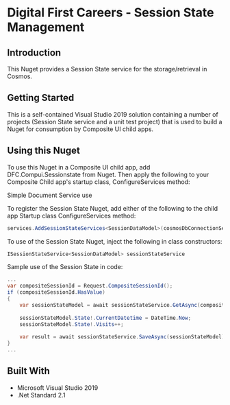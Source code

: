 # Digital First Careers - Session State Management

## Introduction

This Nuget provides a Session State service for the storage/retrieval in Cosmos.

## Getting Started

This is a self-contained Visual Studio 2019 solution containing a number of projects (Session State service and a unit test project) that is used to build a Nuget for consumption by Composite UI child apps.

## Using this Nuget

To use this Nuget in a Composite UI child app, add DFC.Compui.Sessionstate from Nuget. Then apply the following to your Composite Child app's startup class, ConfigureServices method:

Simple Document Service use

To register the Session State Nuget, add either of the following to the child app Startup class ConfigureServices method:

```c#
services.AddSessionStateServices<SessionDataModel>(cosmosDbConnectionSessionState, env.IsDevelopment());
```

To use of the Session State Nuget, inject the following in class constructors:

```c#
ISessionStateService<SessionDataModel> sessionStateService
```

Sample use of the Session State in code:

```c#
...
var compositeSessionId = Request.CompositeSessionId();
if (compositeSessionId.HasValue)
{
    var sessionStateModel = await sessionStateService.GetAsync(compositeSessionId.Value).ConfigureAwait(false);
 
    sessionStateModel.State!.CurrentDatetime = DateTime.Now;
    sessionStateModel.State!.Visits++;
 
    var result = await sessionStateService.SaveAsync(sessionStateModel).ConfigureAwait(false);
}
...
```


## Built With

* Microsoft Visual Studio 2019
* .Net Standard 2.1
